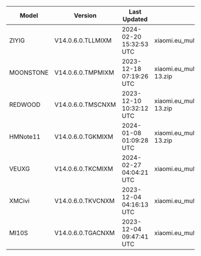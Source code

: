 | Model | Version | Last Updated | File Name | Size | Download Link |
| ---- | ---- | ---- | ---- | ---- | ---- |
| ZIYIG | V14.0.6.0.TLLMIXM | 2024-02-20 15:32:53 UTC | xiaomi.eu_multi_ZIYIG_V14.0.6.0.TLLMIXM_v14-13.zip | 5.1 GB | [SourceForge](https://sourceforge.net/projects/xiaomi-eu-multilang-miui-roms/files/xiaomi.eu/MIUI-STABLE-RELEASES/MIUIv14/xiaomi.eu_multi_ZIYIG_V14.0.6.0.TLLMIXM_v14-13.zip/download) |
| MOONSTONE | V14.0.6.0.TMPMIXM | 2023-12-18 07:19:26 UTC | xiaomi.eu_multi_MOONSTONE_V14.0.6.0.TMPMIXM_v14-13.zip | 4.0 GB | [SourceForge](https://sourceforge.net/projects/xiaomi-eu-multilang-miui-roms/files/xiaomi.eu/MIUI-STABLE-RELEASES/MIUIv14/xiaomi.eu_multi_MOONSTONE_V14.0.6.0.TMPMIXM_v14-13.zip/download) |
| REDWOOD | V14.0.6.0.TMSCNXM | 2023-12-10 10:32:12 UTC | xiaomi.eu_multi_REDWOOD_V14.0.6.0.TMSCNXM_v14-13.zip | 4.7 GB | [SourceForge](https://sourceforge.net/projects/xiaomi-eu-multilang-miui-roms/files/xiaomi.eu/MIUI-STABLE-RELEASES/MIUIv14/xiaomi.eu_multi_REDWOOD_V14.0.6.0.TMSCNXM_v14-13.zip/download) |
| HMNote11 | V14.0.6.0.TGKMIXM | 2024-01-08 01:09:28 UTC | xiaomi.eu_multi_HMNote11_V14.0.6.0.TGKMIXM_v14-13.zip | 3.9 GB | [SourceForge](https://sourceforge.net/projects/xiaomi-eu-multilang-miui-roms/files/xiaomi.eu/MIUI-STABLE-RELEASES/MIUIv14/xiaomi.eu_multi_HMNote11_V14.0.6.0.TGKMIXM_v14-13.zip/download) |
| VEUXG | V14.0.6.0.TKCMIXM | 2024-02-27 04:04:21 UTC | xiaomi.eu_multi_VEUXG_V14.0.6.0.TKCMIXM_v14-13.zip | 4.2 GB | [SourceForge](https://sourceforge.net/projects/xiaomi-eu-multilang-miui-roms/files/xiaomi.eu/MIUI-STABLE-RELEASES/MIUIv14/xiaomi.eu_multi_VEUXG_V14.0.6.0.TKCMIXM_v14-13.zip/download) |
| XMCivi | V14.0.6.0.TKVCNXM | 2023-12-04 04:16:13 UTC | xiaomi.eu_multi_XMCivi_V14.0.6.0.TKVCNXM_v14-13.zip | 4.9 GB | [SourceForge](https://sourceforge.net/projects/xiaomi-eu-multilang-miui-roms/files/xiaomi.eu/MIUI-STABLE-RELEASES/MIUIv14/xiaomi.eu_multi_XMCivi_V14.0.6.0.TKVCNXM_v14-13.zip/download) |
| MI10S | V14.0.6.0.TGACNXM | 2023-12-04 09:47:41 UTC | xiaomi.eu_multi_MI10S_V14.0.6.0.TGACNXM_v14-13.zip | 4.4 GB | [SourceForge](https://sourceforge.net/projects/xiaomi-eu-multilang-miui-roms/files/xiaomi.eu/MIUI-STABLE-RELEASES/MIUIv14/xiaomi.eu_multi_MI10S_V14.0.6.0.TGACNXM_v14-13.zip/download) |
